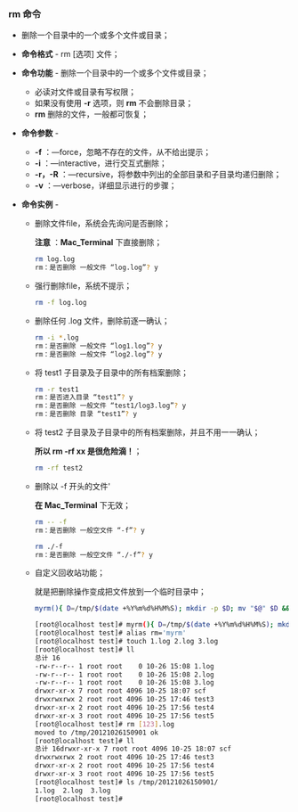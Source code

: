 ### rm 命令

- 删除一个目录中的一个或多个文件或目录；

- **命令格式** - rm [选项] 文件；

- **命令功能** - 删除一个目录中的一个或多个文件或目录；

  - 必读对文件或目录有写权限；
  - 如果没有使用 **-r** 选项，则 **rm** 不会删除目录；
  - **rm** 删除的文件，一般都可恢复；

- **命令参数** - 

  - **-f** ：—force，忽略不存在的文件，从不给出提示；
  - **-i** ：—interactive，进行交互式删除；
  - **-r，-R** ：—recursive，将参数中列出的全部目录和子目录均递归删除；
  - **-v** ：—verbose，详细显示进行的步骤；

- **命令实例** -

  - 删除文件file，系统会先询问是否删除；

    **注意** ：**Mac_Terminal** 下直接删除；

    ```bash
    rm log.log
    rm：是否删除 一般文件 “log.log”? y
    ```

  - 强行删除file，系统不提示；

    ```bash
    rm -f log.log
    ```

  - 删除任何 .log 文件，删除前逐一确认；

    ```bash
    rm -i *.log
    rm：是否删除 一般文件 “log1.log”? y
    rm：是否删除 一般文件 “log2.log”? y
    ```

  - 将 test1 子目录及子目录中的所有档案删除；

    ```bash
    rm -r test1
    rm：是否进入目录 “test1”? y
    rm：是否删除 一般文件 “test1/log3.log”? y
    rm：是否删除 目录 “test1”? y
    ```

  - 将 test2 子目录及子目录中的所有档案删除，并且不用一一确认；

    **所以 rm -rf xx 是很危险滴！**；

    ```bash
    rm -rf test2
    ```

  - 删除以 -f 开头的文件'

    **在 Mac_Terminal** 下无效；

    ```bash
    rm -- -f
    rm：是否删除 一般空文件 “-f”? y
    ```

    ```bash
    rm ./-f
    rm：是否删除 一般空文件 “./-f”? y
    ```

  - 自定义回收站功能；

    就是把删除操作变成把文件放到一个临时目录中；

    ```bash
    myrm(){ D=/tmp/$(date +%Y%m%d%H%M%S); mkdir -p $D; mv "$@" $D && echo "moved to $D ok"; }
    ```

    ```bash
    [root@localhost test]# myrm(){ D=/tmp/$(date +%Y%m%d%H%M%S); mkdir -p $D;  mv "$@" $D && echo "moved to $D ok"; }
    [root@localhost test]# alias rm='myrm'
    [root@localhost test]# touch 1.log 2.log 3.log
    [root@localhost test]# ll
    总计 16
    -rw-r--r-- 1 root root    0 10-26 15:08 1.log
    -rw-r--r-- 1 root root    0 10-26 15:08 2.log
    -rw-r--r-- 1 root root    0 10-26 15:08 3.log
    drwxr-xr-x 7 root root 4096 10-25 18:07 scf
    drwxrwxrwx 2 root root 4096 10-25 17:46 test3
    drwxr-xr-x 2 root root 4096 10-25 17:56 test4
    drwxr-xr-x 3 root root 4096 10-25 17:56 test5
    [root@localhost test]# rm [123].log
    moved to /tmp/20121026150901 ok
    [root@localhost test]# ll
    总计 16drwxr-xr-x 7 root root 4096 10-25 18:07 scf
    drwxrwxrwx 2 root root 4096 10-25 17:46 test3
    drwxr-xr-x 2 root root 4096 10-25 17:56 test4
    drwxr-xr-x 3 root root 4096 10-25 17:56 test5
    [root@localhost test]# ls /tmp/20121026150901/
    1.log  2.log  3.log
    [root@localhost test]#
    ```

    